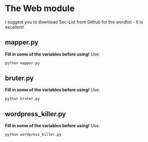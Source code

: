 # The Web module
I suggest you to download Sec-List from Github for the wordlist - It is excellent!
## mapper.py
**Fill in some of the variables before using!**
Use:
```bash
python mapper.py
```

## bruter.py
**Fill in some of the variables before using!**
Use:
```bash
python bruter.py
```

## wordpress_killer.py
**Fill in some of the variables before using!**
Use:
```bash
python wordpress_killer.py
```
